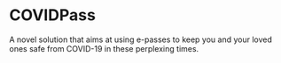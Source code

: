 # COVIDPass
A novel solution that aims at using e-passes to keep you and your loved ones safe from COVID-19 in these perplexing times.
